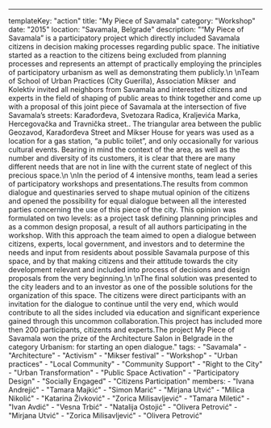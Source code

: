 ---
  templateKey: "action"
  title: "My Piece of Savamala"
  category: "Workshop"
  date: "2015"
  location: "Savamala, Belgrade"
  description: "“My Piece of Savamala” is a participatory project which directly included Savamala citizens in decision making processes regarding public space. The initiative started as a reaction to the citizens being excluded from planning processes and represents an attempt of practically employing the principles of participatory urbanism as well as demonstrating them publicly.\n \nTeam of School of Urban Practices (City Guerilla), Association Mikser  and Kolektiv invited all neighbors from Savamala and interested citizens and experts in the field of shaping of public areas to think together and come up with a proposal of this joint piece of Savamala at the intersection of five Savamala’s streets: Karađorđeva, Svetozara Radica, Kraljevića Marka, Hercegovačka and Travnička street.. The triangular area between the public Geozavod, Karađorđeva Street and Mikser House for years was used as a location for a gas station, “a public toilet”, and only occasionally for various cultural events. Bearing in mind the context of the area, as well as the number and diversity of its customers, it is clear that there are many different needs that are not in line with the current state of neglect of this precious space.\n \nIn the period of 4 intensive months, team lead a series of participatory workshops and presentations.The results from common dialogue and questinaries served to shape mutual opinion of the citizens and opened the possibility for equal dialogue between all the interested parties concerning the use of this piece of the city. This opinion was formulated on two levels: as a project task defining planning principles and as a common design proposal, a result of all authors participating in the workshop. With this approach the team aimed to open a dialogue between citizens, experts, local government, and investors and to determine the needs and input from residents about possible Savamala purpose of this space, and by that making citizens and their attitude towards the city development relevant and included into process of decisions and design proposals from the very beginning.\n \nThe final solution was presented to the city leaders and to an investor as one of the possible solutions for the organization of this space. The citizens were direct participants with an invitation for the dialogue to continue until the very end, which would contribute to all the sides included via education and significant experience gained through this uncommon collaboration.This project has included more then 200 participants, citizents and experts.The project My Piece of Savamala won the prize of the Architecture Salon in Belgrade in the category Urbanism: for starting an open dialogue."
  tags: 
    - "Savamala"
    - "Architecture"
    - "Activism"
    - "Mikser festival"
    - "Workshop"
    - "Urban practices"
    - "Local Community"
    - "Community Support"
    - "Right to the City"
    - "Urban Transformation"
    - "Public Space Activation"
    - "Participatory Design"
    - "Socially Engaged"
    - "Citizens Participation"
  members: 
    - "Ivana Andrejić"
    - "Tamara Majkić"
    - "Simon Marić"
    - "Mirjana Utvić"
    - "Milica Nikolić"
    - "Katarina Živković"
    - "Zorica Milisavljević"
    - "Tamara Miletić"
    - "Ivan Avdić"
    - "Vesna Trbić"
    - "Natalija Ostojić"
    - "Olivera Petrović"
    - "Mirjana Utvić"
    - "Zorica Milisavljević"
    - "Olivera Petrović"

